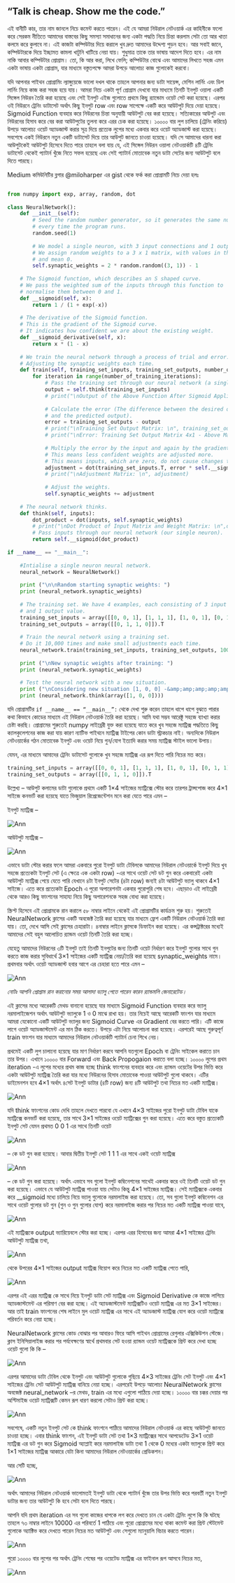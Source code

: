 ## “Talk is cheap. Show me the code.”  
এই বানীটি কার, তার নাম জানলে নিচে কমেন্ট করতে পারেন। এই যে আমরা নিউরাল নেটওয়ার্ক এর কাহিনীকে ফলো করে সেরকম নীতিতে আমাদের বাস্তবের কিছু সমস্যা সমাধানের জন্য একটা পদ্ধতি নিয়ে চিন্তা করলাম সেটা তো আর খাতা কলমে করে কুলাবে না। এই কাজটা কম্পিউটার দিয়ে করালে খুব দ্রুত আমাদের উদ্দেশ্য পুড়ন হবে। আর সবাই জানে, কম্পিউটারকে দিয়ে ইচ্ছামত কামলা খাটুনি খাটিয়ে নেয়া যায়। শুধুমাত্র তাকে তার ভাষায় আদেশ দিতে হবে। এর নাম নাকি আবার কম্পিউটার প্রোগ্রাম। তো, কি আর করা, লিখে ফেলি; কম্পিউটার বোঝে এবং আমাদের লিখতে সহজ এমন একটা ভাষায় একটা প্রোগ্রাম, যার মাধ্যমে বস্তুতপক্ষে আমরা উপড়ে আলোচ্য কাজ গুলোকেই করবো।

যদি আপনার পাইথন প্রোগ্রামিং ল্যাঙ্গুয়েজে ভালো দখল থাকে তাহলে আপনার জন্য ডাটা সায়েন্স, মেশিন লার্নিং এবং ডিপ লার্নিং নিয়ে কাজ করা সহজ হয়ে যায়। আমরা নিচে একটা পূর্ণ প্রোগ্রাম দেখবো যার মাধ্যমে তিনটি ইনপুট ওয়ালা একটি সিঙ্গেল নিউরন তৈরি করা হয়েছে এবং সেই ইনপুট এইজ গুলোতে প্রথমে কিছু র‍্যান্ডোম ওয়েট সেট করা হয়েছে। এরপর ওই নিউরনে ট্রেনিং ডাটাসেট অর্থাৎ কিছু ইনপুট row এবং row সাপেক্ষে একটি করে আউটপুট দিয়ে দেয়া হয়েছে। Sigmoid Function ব্যবহার করে নিউরনের চিন্তা অনুযায়ী আউটপুট বের করা হয়েছে। সত্যিকারের আউপুট এবং নিউরনের হিসাব করে বের করা আউটপুটের তুলনা করে এরর চেক করা হয়েছে। ১০০০০ বার লুপ চালিয়ে (ট্রেনিং করিয়ে) উপড়ে আলোচ্য ওয়েট অ্যাডজাস্ট করার সূত্র দিয়ে প্রত্যেক লুপের মধ্যে একবার করে ওয়েট অ্যাডজাস্ট করা হয়েছে। সবশেষে একই নিউরনে নতুন একটি ডাটাসেট দিয়ে তার আউপুট জানতে চাওয়া হয়েছে। যদি সে আমাদের ধারনা করা আউপুটকেই আউটপুট হিসেবে দিতে পারে তাহলে বলা যায় যে, এই সিঙ্গেল নিউরন ওয়ালা নেটওয়ার্কটি ৪টি ট্রেনিং ডাটাসেট থেকেই প্যাটার্ন খুঁজে নিতে সফল হয়েছে এবং সেই প্যাটার্ন মোতাবেক নতুন ডাটা সেটের জন্য আউটপুট বলে দিতে পারছে।

Medium কমিউনিটির ব্লগার @miloharper এর gist থেকে ফর্ক করা প্রোগ্রামটি নিচে দেয়া হলঃ  

```python

from numpy import exp, array, random, dot
 
class NeuralNetwork():
    def __init__(self):
        # Seed the random number generator, so it generates the same numbers
        # every time the program runs.
        random.seed(1)
 
        # We model a single neuron, with 3 input connections and 1 output connection.
        # We assign random weights to a 3 x 1 matrix, with values in the range -1 to 1
        # and mean 0.
        self.synaptic_weights = 2 * random.random((3, 1)) - 1
 
    # The Sigmoid function, which describes an S shaped curve.
    # We pass the weighted sum of the inputs through this function to
    # normalise them between 0 and 1.
    def __sigmoid(self, x):
        return 1 / (1 + exp(-x))
 
    # The derivative of the Sigmoid function.
    # This is the gradient of the Sigmoid curve.
    # It indicates how confident we are about the existing weight.
    def __sigmoid_derivative(self, x):
        return x * (1 - x)
 
    # We train the neural network through a process of trial and error.
    # Adjusting the synaptic weights each time.
    def train(self, training_set_inputs, training_set_outputs, number_of_training_iterations):
        for iteration in range(number_of_training_iterations):
            # Pass the training set through our neural network (a single neuron).
            output = self.think(training_set_inputs)
            # print("\nOutput of the Above Function After Sigmoid Applied: \n",output)
 
            # Calculate the error (The difference between the desired output
            # and the predicted output).
            error = training_set_outputs - output
            # print("\nTraining Set Output Matrix: \n", training_set_outputs)
            # print("\nError: Training Set Output Matrix 4x1 - Above Matrix 4x1 \n", error)
 
            # Multiply the error by the input and again by the gradient of the Sigmoid curve.
            # This means less confident weights are adjusted more.
            # This means inputs, which are zero, do not cause changes to the weights.
            adjustment = dot(training_set_inputs.T, error * self.__sigmoid_derivative(output))
            # print("\nAdjustment Matrix: \n", adjustment)
 
            # Adjust the weights.
            self.synaptic_weights += adjustment
 
    # The neural network thinks.
    def think(self, inputs):
        dot_product = dot(inputs, self.synaptic_weights)
        # print("\nDot Product of Input Matrix and Weight Matrix: \n",dot_product)
        # Pass inputs through our neural network (our single neuron).
        return self.__sigmoid(dot_product)
 
if __name__ == "__main__":
 
    #Intialise a single neuron neural network.
    neural_network = NeuralNetwork()
 
    print ("\n\nRandom starting synaptic weights: ")
    print (neural_network.synaptic_weights)
 
    # The training set. We have 4 examples, each consisting of 3 input values
    # and 1 output value.
    training_set_inputs = array([[0, 0, 1], [1, 1, 1], [1, 0, 1], [0, 1, 1]])
    training_set_outputs = array([[0, 1, 1, 0]]).T
 
    # Train the neural network using a training set.
    # Do it 10,000 times and make small adjustments each time.
    neural_network.train(training_set_inputs, training_set_outputs, 10000)
 
    print ("\nNew synaptic weights after training: ")
    print (neural_network.synaptic_weights)
 
    # Test the neural network with a new situation.
    print ("\nConsidering new situation [1, 0, 0] -&amp;amp;amp;amp;amp;amp;amp;amp;amp;gt; ?: ")
    print (neural_network.think(array([1, 0, 0])))

```  

যদি প্রোগ্রামটির `if __name__ == “__main__”:` থেকে দেখা শুরু করেন তাহলে ধাপে ধাপে বুঝতে পারার কথা কিভাবে কোডের মাধ্যমে এই নিউরাল নেটওয়ার্ক তৈরি করা হয়েছে। আমি যথা সম্ভব আরেক্টূ সহজে ব্যাখ্যা করার চেষ্টা করছি। প্রোগ্রামের শুরুতেই numpy লাইব্রেরী যুক্ত  করা হয়েছে যাতে করে খুব সহজে ম্যাট্রিক্স পদ্ধতিতে কিছু ক্যালকুলেশনের কাজ করা যায় কারণ ন্যাটিভ পাইথনে ম্যাট্রিক্স টাইপের কোন ডাটা স্ট্রাকচার নাই। অন্যদিকে নিউরাল নেটওয়ার্কের গঠন মোতাবেক ইনপুট এবং ওয়েট নিয়ে গুন/যোগ ইত্যাদি করার সময় ম্যাট্রিক্স স্টাইল ভালো উপায়।

যেমন, এর মাধ্যমে আমাদের ট্রেনিং ডাটাসেট গুলোকে খুব সহজে ম্যাট্রিক্স এর রূপ দিতে পারি নিচের মত করে।  

```python
training_set_inputs = array([[0, 0, 1], [1, 1, 1], [1, 0, 1], [0, 1, 1]])
training_set_outputs = array([[0, 1, 1, 0]]).T

```   

উল্লেখ্য – আউপুট কলামের ডাটা গুলোকে প্রথমে একটি 1×4 সাইজের ম্যাট্রিক্সে স্টোর করে তারপর ট্রান্সপোজ করে 4×1 সাইজে কনভার্ট করা হয়েছে যাতে ভিজুয়াল রিপ্রেজেন্টেশন মনে করা যেতে পারে এমন –

ইনপুট ম্যাট্রিক্স –

![Ann](https://nuhil.files.wordpress.com/2017/05/screen-shot-2017-05-18-at-8-41-10-pm.png?w=720 "Ann") 

আউটপুট ম্যাট্রিক্স –

![Ann](https://nuhil.files.wordpress.com/2017/05/screen-shot-2017-05-18-at-8-46-01-pm.png?w=720 "Ann")  

এভাবে ডাটা স্টোর করার ফলে আমরা একবারে পুরো ইনপুট ডাটা টেবিলকে আমাদের নিউরাল নেটওয়ার্কে ইনপুট দিয়ে খুব সহজে প্রত্যেকটা ইনপুট সেট (এ ক্ষেত্রে এক একটা row) -এর সাথে ওয়েট সেট ডট গুন করে একবারেই একটা আউটপুট ম্যাট্রিক্স পেয়ে যেতে পারি যেখানে ৪টা ইনপুট সেটের (৪টা row) জন্যই ৪টা আউটপুট ভ্যালু থাকবে 4×1 সাইজে। এতে করে প্রত্যেকটা Epoch এ পুরো অপারেশনটা একবার পুরোপুরি শেষ হবে।  এছাড়াও এই লাইব্রেরী থেকে আরও কিছু ফাংশনের সাহায্য নিয়ে কিছু অপারেশনকে সহজ বোধ্য করা হয়েছে।

স্ক্রিপ্ট হিসেবে এই প্রোগ্রামকে রান করালে ৫৮ নাম্বার লাইনে থেকেই এই প্রোগ্রামটির কার্যক্রম শুরু হয়। শুরুতেই NeuralNetwork ক্লাসের একটি অবজেক্ট তৈরি করা হয়েছে যার মাধ্যমে ফ্রেশ একটি নিউরাল নেটওয়ার্ক তৈরি করা যায়। তো, দেখে আসি  সেই ক্লাসের চেহারাটা। ৪নাম্বার লাইনে ক্লাসকে ডিফাইন করা হয়েছে। এর কন্সট্রাক্টরের মধ্যেই আমাদের সেই বহুল আলোচিত র‍্যান্ডম ওয়েট তিনটি তৈরি করা হচ্ছে।

যেহেতু আমাদের নিউরনের ৩টি ইনপুট তাই তিনটি ইনপুটের জন্য তিনটি ওয়েট নির্ধারণ করে ইনপুট গুলোর সাথে গুন করতে কাজ করার সুবিধার্থে 3×1 সাইজের একটি ম্যাট্রিক্স নেয়া/তৈরি করা হয়েছে synaptic_weights নামে। প্রথমবার অর্থাৎ ওয়েট অ্যাডজাস্ট হবার আগে এর চেহারা হতে পারে এমন –  

![Ann](https://nuhil.files.wordpress.com/2017/05/screen-shot-2017-05-18-at-8-54-27-pm.png?w=720 "Ann")  

*নোটঃ আপনি প্রোগ্রাম রান করানোর সময় আলাদা ভ্যালু পেতে পারেন কারন র‍্যান্ডমলি জেনারেটেড।*

এই ক্লাসের মধ্যে আরেকটি মেথড বানানো হয়েছে যার মাধ্যমে Sigmoid Function ব্যবহার করে ভ্যালু নরমালাইজেশন অর্থাৎ আউটপুট ভ্যালুকে 1 ও 0 মাঝে রাখা হয়। তার নিচেই আছে আরেকটি ফাংশন যার মাধ্যমে আমরা যেকোনো একটি আউটপুট ভ্যালুর জন্য Sigmoid Curve  এর Gradient বের করতে পারি। এটি কাজে লাগে ওয়েট অ্যাডজাস্টমেন্ট এর মান ঠিক করতে। উপড়ে এটা নিয়ে আলোচনা করা হয়েছে। এরপরেই আছে গুরুত্বপূর্ণ train ফাংশন যার মাধ্যমে আমাদের নিউরাল নেটওয়ার্কটি প্যাটার্ন চেনা শিখে নেয়।

প্রথমেই একটি লুপ চালানো হয়েছে যার মাণ নির্ধারণ করবে আপনি যতগুলো Epoch বা ট্রেনিং সাইকেল করাতে চান তার উপর। এখানে ১০০০০ বার Forward এবং Back Propogaion করাতে বলা হচ্ছে। ১০০০০ লুপের প্রথম iteration -এ  লুপের মধ্যের প্রথম কাজ হচ্ছে think ফাংশনের ব্যবহার করে এবং র‍্যান্ডম ওয়েটের উপর ভিত্তি করে একটা আউটপুট ম্যাট্রিক্স তৈরি করা যার মধ্যে নিউরনের হিসাব মোতাবেক পাওয়া আউটপুট গুলো থাকবে। এটির ডাইমেনশন হবে 4×1 অর্থাৎ ৪সেট ইনপুট ডাটার (৪টি row) জন্য ৪টি আউটপুট তথা নিচের মত একটি ম্যাট্রিক্স।  

![Ann](https://nuhil.files.wordpress.com/2017/05/screen-shot-2017-05-18-at-9-02-08-pm.png?w=720 "Ann") 

যদি think ফাংশনের কোড দেখি তাহলে দেখতে পারবো যে এখানে 4×3 সাইজের পুরো ইনপুট ডাটা টেবিল যাকে ম্যাট্রিক্সে কনভার্ট করা হয়েছে, তার সাথে 3×1 সাইজের ওয়েট ম্যাট্রিক্সের গুন করা হয়েছে। এতে করে বস্তুত প্রত্যেকটি ইনপুট সেট যেমন প্রথমত 0 0 1 এর সাথে তিনটি ওয়েট  

![Ann](https://nuhil.files.wordpress.com/2017/05/screen-shot-2017-05-18-at-8-54-27-pm.png?w=720 "Ann")  

– কে ডট গুন করা হয়েছে। আবার দ্বিতীয় ইনপুট সেট 1 1 1 এর সাথে একই ওয়েট ম্যাট্রিক্স  

![Ann](https://nuhil.files.wordpress.com/2017/05/screen-shot-2017-05-18-at-8-54-27-pm.png?w=720 "Ann")  

– কে ডট গুন করা হয়েছে। অর্থাৎ এভাবে সব গুলো ইনপুট কম্বিনেশনের সাথেই একবার করে ওই তিনটি ওয়েট ডট গুন করা হয়েছে। এভাবে যে আউটপুট ম্যাট্রিক্স পাওয়া যায় সেটাও কিন্তু 4×1 সাইজের ম্যাট্রিক্স। সেই ম্যাট্রিক্সকে একবার করে __sigmoid মধ্যে চালিয়ে নিয়ে ভ্যালু গুলোকে নরমালাইজ করা হয়েছে। তো, সব গুলো ইনপুট কম্বিনেশন এর সাথে ওয়েট গুলোর ডট গুন (গুন ও গুন গুলোর যোগ) করে নরমালাইজ করার পর নিচের মত একটি ম্যাট্রিক্স পাওয়া যাবে,  

![Ann](https://nuhil.files.wordpress.com/2017/05/screen-shot-2017-05-18-at-9-05-48-pm.png?w=720 "Ann")  

এই ম্যাট্রিক্সকে output ভ্যারিয়েবলে স্টোর করা হচ্ছে। এরপর এরর হিসাবের জন্য আমরা 4×1 সাইজের ট্রেনিং আউটপুট ম্যাট্রিক্স তথা,  

![Ann](https://nuhil.files.wordpress.com/2017/05/screen-shot-2017-05-18-at-8-46-01-pm.png?w=720 "Ann")  

থেকে উপরের 4×1 সাইজের output ম্যাট্রিক্স বিয়োগ করে নিচের মত একটি ম্যাট্রিক্স পেতে পারি,  

![Ann](https://nuhil.files.wordpress.com/2017/05/screen-shot-2017-05-18-at-9-08-31-pm.png?w=720 "Ann")  

এরপর এই এরর ম্যাট্রিক্স কে সাথে নিয়ে ইনপুট ডাটা সেট ম্যাট্রিক্স এবং Sigmoid Derivative কে কাজে লাগিয়ে অ্যাডজাস্টমেন্ট এর পরিমাণ বের করা হচ্ছে। এই অ্যাডজাস্টমেন্ট ম্যাট্রিক্সটিও ওয়েট ম্যাট্রিক্স এর মত 3×1 সাইজের। আর তাই train ফাংশনের শেষ লাইনে মুল ওয়েট ম্যাট্রিক্স এর সাথে এই অ্যাডজাস্ট ম্যাট্রিক্স যোগ করে ওয়েট ম্যাট্রিক্সে পরিবর্তন করে নেয়া হচ্ছে।

NeuralNetwork ক্লাসের কোড বোঝার পর আবারও ফিরে আসি পাইথন প্রোগ্রামের রেগুলার এক্সিকিউশন স্টেজে। ক্লাস ইনিসিয়ালাইজ করার পর পর্যবেক্ষণের স্বার্থে প্রথমবার সেট হওয়া র‍্যান্ডম ওয়েট ম্যাট্রিক্সকে প্রিন্ট করে দেখা হচ্ছে ওয়েট গুলো কি কি –  

![Ann](https://nuhil.files.wordpress.com/2017/05/screen-shot-2017-05-18-at-8-54-27-pm.png?w=720 "Ann")  

এরপর আমাদের ডাটা টেবিল থেকে ইনপুট এবং আউটপুট গুলোকে গুছিয়ে 4×3 সাইজের ট্রেনিং সেট ইনপুট এবং 4×1 সাইজের ট্রেনিং সেট আউটপুট ম্যাট্রিক্স বানিয়ে নেয়া হচ্ছে। এরপরেই উপড়ে আলোচ্য NeuralNetwork ক্লাসের অবজেক্ট neural_network –র মেথড, train এর মধ্যে এগুলো পাঠিয়ে দেয়া হচ্ছে। ১০০০০ বার চক্কর দেয়ার পর অপ্টিমাইজ ওয়েট ম্যাট্রিক্সটি কেমন রূপ ধারণ করলো সেটাও প্রিন্ট করা হচ্ছে।  

![Ann](https://nuhil.files.wordpress.com/2017/05/screen-shot-2017-05-18-at-9-13-10-pm.png?w=720 "Ann")  

সবশেষে, একটি নতুন ইনপুট সেট কে think ফাংশনে পাঠিয়ে আমাদের নিউরাল নেটওয়ার্ক এর কাছে আউটপুট জানতে চাওয়া হচ্ছে। এবার think ফাংশন, এই ইনপুট ডাটা সেট তথা 1×3 ম্যাট্রিক্সের সাথে আপডেটেড 3×1 ওয়েট ম্যাট্রিক্স এর ডট গুন করে Sigmoid অ্যাপ্লাই করে নরমালাইজ ডাটা তথা 1 থেকে 0 মধ্যের একটা ভ্যালুকে প্রিন্ট করে 1×1 সাইজের ম্যাট্রিক্স আকারে যেটা কিনা আমাদের নিউরাল নেটওয়ার্কের প্রেডিকশন।

আর সেটি হচ্ছে,  

![Ann](https://nuhil.files.wordpress.com/2017/05/screen-shot-2017-05-18-at-9-15-01-pm.png?w=720 "Ann")  

অর্থাৎ আমাদের নিউরাল নেটওয়ার্ক ভালোমতই ইনপুট ডাটা থেকে প্যাটার্ন খুঁজে তার উপর ভিত্তি করে পরবর্তী নতুন ইনপুট ডাটার জন্য তার আউটপুট কি হবে সেটা বলে দিতে পারছে।

আপনি যদি প্রথম iteration এর সব গুলো কাজের ধাপকে লগ করে দেখতে চান যে একটা ট্রেনিং লুপে কি কি ঘটছে তাহলে ৭৩ নাম্বার লাইনে 10000 এর পরিবর্তে 1 পাঠিয়ে এবং পুরো প্রোগ্রামের মধ্যে থাকা কমেন্ট করা প্রিন্ট স্টেটমেন্ট গুলোকে অ্যাক্টিভ করে দেখতে পারেন নিচের মত আউটপুট এবং সেগুলো ম্যানুয়ালি বিচার করতে পারেন।  

![Ann](https://nuhil.files.wordpress.com/2017/05/screen-shot-2017-05-18-at-9-22-26-pm.png "Ann")  

পুরো ১০০০০ বার লুপের পর অর্থাৎ ট্রেনিং শেষের পর ওয়েটেড ম্যাট্রিক্স এর ফাইনাল রূপ আসবে নিচের মত,  

![Ann](https://nuhil.files.wordpress.com/2017/05/screen-shot-2017-05-18-at-9-59-56-pm.png?w=720 "Ann")  